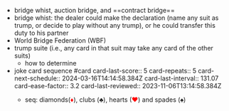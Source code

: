 - bridge whist, auction bridge, and ==contract bridge==
- bridge whist: the dealer could make the declaration (name any suit as trump, or decide to play without any trump), or he could transfer this duty to his partner
- World Bridge Federation (WBF)
- trump suite (i.e., any card in that suit may take any card of the other suits)
	- how to determine
- joke card sequence #card
  card-last-score:: 5
  card-repeats:: 5
  card-next-schedule:: 2024-03-16T14:14:58.384Z
  card-last-interval:: 131.07
  card-ease-factor:: 3.2
  card-last-reviewed:: 2023-11-06T13:14:58.384Z
	- <p>seq: diamonds(<span style="color:red">♦</span>), clubs (♣), hearts (<span style="color:red">♥</span>) and spades (♠)</p>